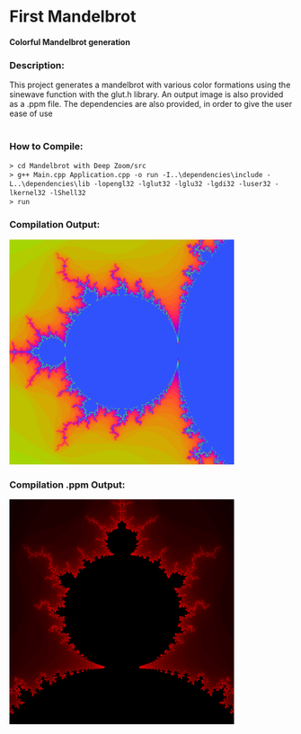 # First Mandelbrot
#### Colorful Mandelbrot generation 

### Description:
This project generates a mandelbrot with various color formations using the sinewave function with the glut.h library. An output image is also provided as a .ppm file. The dependencies are also provided, in order to give the user ease of use <br/>
<br/>

### How to Compile: <br/>
```
> cd Mandelbrot with Deep Zoom/src
> g++ Main.cpp Application.cpp -o run -I..\dependencies\include -L..\dependencies\lib -lopengl32 -lglut32 -lglu32 -lgdi32 -luser32 -lkernel32 -lShell32
> run
```
### Compilation Output: <br/>
<img src="https://github.com/ChilledFerrum/Graphics-Art/blob/88930033db0e7d3b0e36517cbfbc84d6cfe1b9f1/First%20Mandelbrot/ColorfulMandelbrot.png" width="400" height="400"/>


### Compilation .ppm Output: <br/>
<img src="https://github.com/ChilledFerrum/Graphics-Art/blob/88930033db0e7d3b0e36517cbfbc84d6cfe1b9f1/First%20Mandelbrot/Mandelbrot_Output.jpg" width="400" height="400"/>
